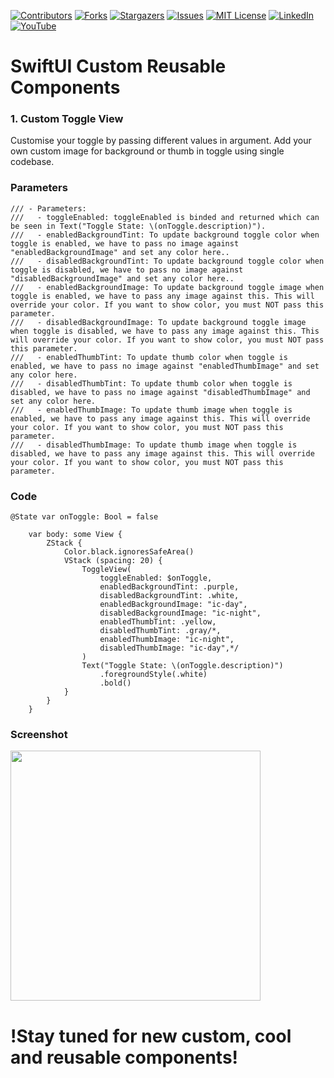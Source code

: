 
[![Contributors][contributors-shield]][contributors-url]
[![Forks][forks-shield]][forks-url]
[![Stargazers][stars-shield]][stars-url]
[![Issues][issues-shield]][issues-url]
[![MIT License][license-shield]][license-url]
[![LinkedIn][linkedin-shield]][linkedin-url]
[![YouTube][youtube-shield]][youtube-url]



# SwiftUI Custom Reusable Components 

### 1. Custom Toggle View

Customise your toggle by passing different values in argument. Add your own custom image for background or thumb in toggle using single codebase.

### Parameters

```
/// - Parameters:
///   - toggleEnabled: toggleEnabled is binded and returned which can be seen in Text("Toggle State: \(onToggle.description)").
///   - enabledBackgroundTint: To update background toggle color when toggle is enabled, we have to pass no image against "enabledBackgroundImage" and set any color here..
///   - disabledBackgroundTint: To update background toggle color when toggle is disabled, we have to pass no image against "disabledBackgroundImage" and set any color here..
///   - enabledBackgroundImage: To update background toggle image when toggle is enabled, we have to pass any image against this. This will override your color. If you want to show color, you must NOT pass this parameter.
///   - disabledBackgroundImage: To update background toggle image when toggle is disabled, we have to pass any image against this. This will override your color. If you want to show color, you must NOT pass this parameter.
///   - enabledThumbTint: To update thumb color when toggle is enabled, we have to pass no image against "enabledThumbImage" and set any color here.
///   - disabledThumbTint: To update thumb color when toggle is disabled, we have to pass no image against "disabledThumbImage" and set any color here.
///   - enabledThumbImage: To update thumb image when toggle is enabled, we have to pass any image against this. This will override your color. If you want to show color, you must NOT pass this parameter.
///   - disabledThumbImage: To update thumb image when toggle is disabled, we have to pass any image against this. This will override your color. If you want to show color, you must NOT pass this parameter.
```
                

### Code
```
@State var onToggle: Bool = false

    var body: some View {
        ZStack {
            Color.black.ignoresSafeArea()
            VStack (spacing: 20) {
                ToggleView(
                    toggleEnabled: $onToggle,
                    enabledBackgroundTint: .purple,
                    disabledBackgroundTint: .white,
                    enabledBackgroundImage: "ic-day",
                    disabledBackgroundImage: "ic-night",
                    enabledThumbTint: .yellow,
                    disabledThumbTint: .gray/*,
                    enabledThumbImage: "ic-night",
                    disabledThumbImage: "ic-day",*/
                )
                Text("Toggle State: \(onToggle.description)")
                    .foregroundStyle(.white)
                    .bold()
            }
        }
    }
```

### Screenshot
<img src="https://github.com/abdulkarimkhaan/SwiftUIComponents/assets/49764851/2ac0a717-6fb5-4075-8e3b-824853012f3c" width="400">




# !Stay tuned for new custom, cool and reusable components!

[contributors-shield]: https://img.shields.io/github/contributors/abdulkarimkhaan/SwiftUIComponents.svg?style=for-the-badge
[contributors-url]: https://github.com/abdulkarimkhaan/SwiftUIComponents/graphs/contributors
[forks-shield]: https://img.shields.io/github/forks/abdulkarimkhaan/SwiftUIComponents.svg?style=for-the-badge
[forks-url]: https://github.com/abdulkarimkhaan/SwiftUIComponents/network/members
[stars-shield]: https://img.shields.io/github/stars/abdulkarimkhaan/SwiftUIComponents.svg?style=for-the-badge
[stars-url]: https://github.com/abdulkarimkhaan/SwiftUIComponents/stargazers
[linkedin-shield]: https://img.shields.io/badge/-LinkedIn-black.svg?style=for-the-badge&logo=linkedin&colorB=0762C8
[linkedin-url]: https://www.linkedin.com/in/abdulkarimkhan/
[issues-shield]: https://img.shields.io/github/issues/abdulkarimkhaan/SwiftUIComponents.svg?style=for-the-badge
[issues-url]: https://github.com/abdulkarimkhaan/SwiftUIComponents/issues
[license-shield]: https://img.shields.io/github/license/abdulkarimkhaan/SwiftUIComponents.svg?style=for-the-badge
[license-url]: https://github.com/abdulkarimkhaan/SwiftUIComponents/blob/master/LICENSE.txt
[youtube-shield]: https://img.shields.io/badge/-YouTube-red.svg?style=for-the-badge&logo=youtube&colorB=FF0000
[youtube-url]: https://www.youtube.com/@abdulkarimkhaan
